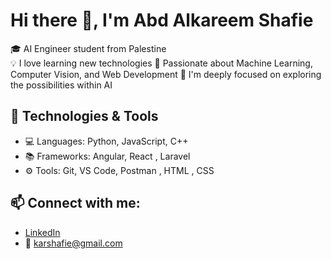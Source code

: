 # Hi there 👋, I'm Abd Alkareem Shafie

🎓 AI Engineer student from Palestine  
💡 I love learning new technologies
🚀 Passionate about Machine Learning, Computer Vision, and Web Development
🧠 I'm deeply focused on exploring the possibilities within AI


## 🔧 Technologies & Tools
- 💻 Languages: Python, JavaScript, C++
- 📚 Frameworks: Angular, React , Laravel 
- ⚙️ Tools: Git, VS Code, Postman , HTML , CSS

## 📫 Connect with me:
- [LinkedIn](https://www.linkedin.com/in/abd-alkareem-shafie-606097353/)
- 📧 karshafie@gmail.com
